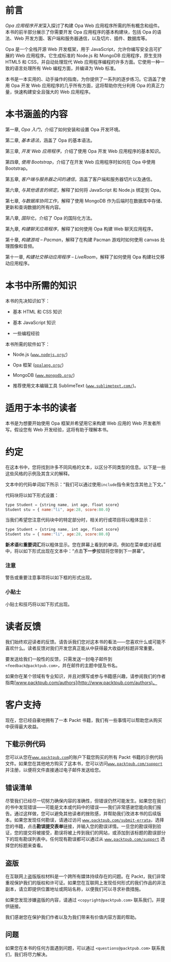 # 前言

*Opa 应用程序开发*深入探讨了构建 Opa Web 应用程序所需的所有概念和组件。本书的前半部分展示了你需要开发 Opa 应用程序的基本构建块，包括 Opa 的语法、Web 开发方面、客户端和服务器通信，以及切片、插件、数据库等。

Opa 是一个全栈开源 Web 开发框架，用于 JavaScript，允许你编写安全且可扩展的 Web 应用程序。它生成标准的 Node.js 和 MongoDB 应用程序，原生支持 HTML5 和 CSS，并自动处理现代 Web 应用程序编程的许多方面。它使用一种一致的语言处理所有 Web 编程方面，并编译为 Web 标准。

本书是一本实用的、动手操作的指南，为你提供了一系列的逐步练习。它涵盖了使用 Opa 开发 Web 应用程序的几乎所有方面，这将帮助你充分利用 Opa 的真正力量，快速构建安全且强大的 Web 应用程序。

# 本书涵盖的内容

第一章, *Opa 入门*，介绍了如何安装和设置 Opa 开发环境。

第二章, *基本语法*，涵盖了 Opa 的基本语法。

第三章, *开发 Web 应用程序*，介绍了使用 Opa 开发 Web 应用程序的基本知识。

第四章, *使用 Bootstrap*，介绍了在开发 Web 应用程序时如何在 Opa 中使用 Bootstrap。

第五章, *客户端与服务器之间的通信*，涵盖了客户端和服务器切片以及通信。

第六章, *与其他语言的绑定*，解释了如何将 JavaScript 和 Node.js 绑定到 Opa。

第七章, *与数据库协同工作*，解释了使用 MongoDB 作为后端时在数据库中存储、更新和查询数据的所有内容。

第八章, *国际化*，介绍了 Opa 的国际化方法。

第九章, *构建聊天应用程序*，解释了如何使用 Opa 构建 Web 聊天应用程序。

第十章, *构建游戏 – Pacman*，解释了在构建 Pacman 游戏时如何使用 canvas 处理图像和音频。

第十一章, *构建社交移动应用程序 – LiveRoom*，解释了如何使用 Opa 构建社交移动应用程序。

# 本书中所需的知识

本书的先决知识如下：

+   基本 HTML 和 CSS 知识

+   基本 JavaScript 知识

+   一些编程经验

本书所需的软件如下：

+   Node.js ([`www.nodejs.org/`](http://www.nodejs.org/))

+   Opa 框架 ([`opalang.org/`](http://opalang.org/))

+   MongoDB ([`www.mongodb.org/`](http://www.mongodb.org/))

+   推荐使用文本编辑工具 SublimeText ([`www.sublimetext.com/`](http://www.sublimetext.com/))。

# 适用于本书的读者

本书是为想要开始使用 Opa 框架并希望用它来构建 Web 应用的 Web 开发者所写。假设您有 Web 开发经验，这将有助于理解本书。

# 约定

在这本书中，您将找到许多不同风格的文本，以区分不同类型的信息。以下是一些这些风格的示例及其含义的解释。

文本中的代码单词如下所示：“我们可以通过使用`include`指令来包含其他上下文。”

代码块将以如下形式设置：

```js
type Student = {string name, int age, float score}
Student stu = { name:"li", age:28, score:80.0}
```

当我们希望您注意代码块中的特定部分时，相关的行或项目将以粗体显示：

```js
type Student = {string name, int age, float score}
Student stu = { name:"li", age:28, score:80.0}
```

**新术语**和**重要词汇**将以粗体显示。您在屏幕上看到的单词，例如在菜单或对话框中，将以如下形式出现在文本中：“点击**下一步**按钮将您带到下一屏幕”。

### 注意

警告或重要注意事项将以如下框的形式出现。

### 小贴士

小贴士和技巧将以如下形式出现。

# 读者反馈

我们始终欢迎读者的反馈。请告诉我们您对这本书的看法——您喜欢什么或可能不喜欢什么。读者反馈对我们开发您真正能从中获得最大收益的标题非常重要。

要发送给我们一般性的反馈，只需发送一封电子邮件到`<feedback@packtpub.com>`，并在邮件的主题中提及书名。

如果你在某个领域有专业知识，并且对撰写或参与书籍感兴趣，请参阅我们的作者指南[www.packtpub.com/authors](http://www.packtpub.com/authors)。

# 客户支持

现在，您已经自豪地拥有了一本 Packt 书籍，我们有一些事情可以帮助您从购买中获得最大收益。

## 下载示例代码

您可以从您在[`www.packtpub.com`](http://www.packtpub.com)的账户下载您购买的所有 Packt 书籍的示例代码文件。如果您在其他地方购买了这本书，您可以访问[`www.packtpub.com/support`](http://www.packtpub.com/support)并注册，以便将文件直接通过电子邮件发送给您。

## 错误清单

尽管我们已经尽一切努力确保内容的准确性，但错误仍然可能发生。如果您在我们的书中发现错误——可能是文本或代码中的错误——我们非常感谢您能向我们报告。通过这样做，您可以避免其他读者的挫败感，并帮助我们改进本书的后续版本。如果您发现任何勘误，请通过访问 [`www.packtpub.com/submit-errata`](http://www.packtpub.com/submit-errata)，选择您的书籍，点击**勘误提交表单**链接，并输入您的勘误详情。一旦您的勘误得到验证，您的提交将被接受，勘误将被上传到我们的网站，或添加到该标题的勘误部分下的现有勘误列表中。任何现有勘误都可以通过从 [`www.packtpub.com/support`](http://www.packtpub.com/support) 选择您的标题来查看。

## 盗版

在互联网上盗版版权材料是一个跨所有媒体持续存在的问题。在 Packt，我们非常重视保护我们的版权和许可证。如果您在互联网上发现任何形式的我们作品的非法副本，请立即提供位置地址或网站名称，以便我们可以寻求补救措施。

如果您发现涉嫌盗版的内容，请通过 `<copyright@packtpub.com>` 联系我们，并提供链接。

我们感谢您在保护我们作者以及为我们带来有价值内容方面的帮助。

## 问题

如果您在本书的任何方面遇到问题，可以通过 `<questions@packtpub.com>` 联系我们，我们将尽力解决。 
